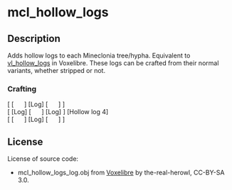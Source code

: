 # mcl_hollow_logs
## Description
Adds hollow logs to each Mineclonia tree/hypha. Equivalent to [vl_hollow_logs](https://git.minetest.land/VoxeLibre/VoxeLibre/src/branch/master/mods/ITEMS/vl_hollow_logs) in Voxelibre. These logs can be crafted from their normal variants, whether stripped or not.

### Crafting
[ \[&nbsp; &nbsp; &nbsp; \] \[Log\] \[&nbsp; &nbsp; &nbsp; \] ] <br>
[ \[Log\] \[&nbsp; &nbsp; &nbsp; \] \[Log\] ] [Hollow log 4] <br>
[ \[&nbsp; &nbsp; &nbsp; \] \[Log\] \[&nbsp; &nbsp; &nbsp; \] ] <br>

## License

License of source code:


* mcl_hollow_logs_log.obj from [Voxelibre](https://git.minetest.land/VoxeLibre/VoxeLibre/src/branch/master/mods/ITEMS/vl_hollow_logs/models) by the-real-herowl, CC-BY-SA 3.0.

